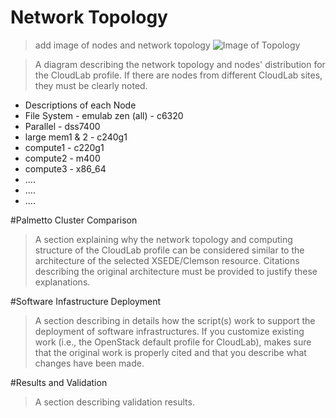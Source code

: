 # Network Topology 
> add image of nodes and network topology 
![Image of Topology](3620project/part2/topology.png)

>  A diagram describing the network topology and nodes' distribution for the CloudLab profile. If there are nodes from different CloudLab sites, they must be clearly noted. 

* Descriptions of each Node
* File System - emulab zen (all) - c6320
* Parallel - dss7400
* large mem1 & 2 - c240g1
* compute1 - c220g1
* compute2 - m400
* compute3 - x86_64
* ....
* ....
* ....



#Palmetto Cluster Comparison 
> A section explaining why the network topology and computing structure of the CloudLab profile can be considered similar to the architecture of the selected XSEDE/Clemson resource. Citations describing the original architecture must be provided to justify these explanations. 


#Software Infastructure Deployment 
> A section describing in details how the script(s) work to support the deployment of software infrastructures. If you customize existing work (i.e., the OpenStack default profile for CloudLab), makes sure that the original work is properly cited and that you describe what changes have been made. 


#Results and Validation
>A section describing validation results. 


